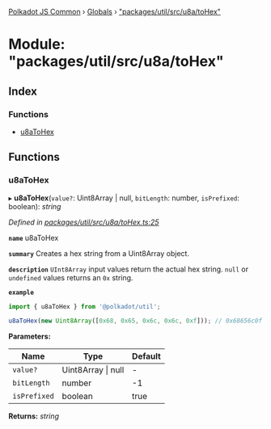 [Polkadot JS Common](../README.md) › [Globals](../globals.md) › ["packages/util/src/u8a/toHex"](_packages_util_src_u8a_tohex_.md)

# Module: "packages/util/src/u8a/toHex"

## Index

### Functions

* [u8aToHex](_packages_util_src_u8a_tohex_.md#u8atohex)

## Functions

###  u8aToHex

▸ **u8aToHex**(`value?`: Uint8Array | null, `bitLength`: number, `isPrefixed`: boolean): *string*

*Defined in [packages/util/src/u8a/toHex.ts:25](https://github.com/polkadot-js/common/blob/0d03eac3/packages/util/src/u8a/toHex.ts#L25)*

**`name`** u8aToHex

**`summary`** Creates a hex string from a Uint8Array object.

**`description`** 
`UInt8Array` input values return the actual hex string. `null` or `undefined` values returns an `0x` string.

**`example`** 
<BR>

```javascript
import { u8aToHex } from '@polkadot/util';

u8aToHex(new Uint8Array([0x68, 0x65, 0x6c, 0x6c, 0xf])); // 0x68656c0f
```

**Parameters:**

Name | Type | Default |
------ | ------ | ------ |
`value?` | Uint8Array &#124; null | - |
`bitLength` | number | -1 |
`isPrefixed` | boolean | true |

**Returns:** *string*
